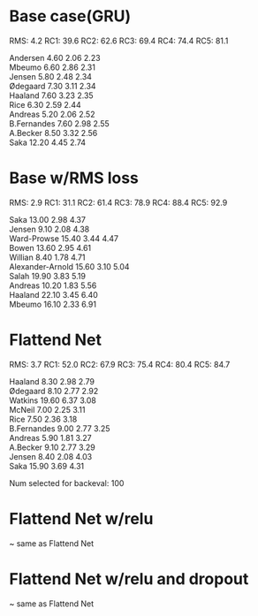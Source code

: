 # Base case(GRU)
RMS: 4.2
RC1: 39.6
RC2: 62.6
RC3: 69.4
RC4: 74.4
RC5: 81.1

Andersen             4.60   2.06   2.23  
Mbeumo               6.60   2.86   2.31  
Jensen               5.80   2.48   2.34  
Ødegaard             7.30   3.11   2.34  
Haaland              7.60   3.23   2.35  
Rice                 6.30   2.59   2.44  
Andreas              5.20   2.06   2.52  
B.Fernandes          7.60   2.98   2.55  
A.Becker             8.50   3.32   2.56  
Saka                 12.20  4.45   2.74  


# Base w/RMS loss
RMS: 2.9
RC1: 31.1
RC2: 61.4
RC3: 78.9
RC4: 88.4
RC5: 92.9

Saka                 13.00  2.98   4.37  
Jensen               9.10   2.08   4.38  
Ward-Prowse          15.40  3.44   4.47  
Bowen                13.60  2.95   4.61  
Willian              8.40   1.78   4.71  
Alexander-Arnold     15.60  3.10   5.04  
Salah                19.90  3.83   5.19  
Andreas              10.20  1.83   5.56  
Haaland              22.10  3.45   6.40  
Mbeumo               16.10  2.33   6.91  


# Flattend Net
RMS: 3.7
RC1: 52.0
RC2: 67.9
RC3: 75.4
RC4: 80.4
RC5: 84.7

Haaland              8.30   2.98   2.79  
Ødegaard             8.10   2.77   2.92  
Watkins              19.60  6.37   3.08  
McNeil               7.00   2.25   3.11  
Rice                 7.50   2.36   3.18  
B.Fernandes          9.00   2.77   3.25  
Andreas              5.90   1.81   3.27  
A.Becker             9.10   2.77   3.29  
Jensen               8.40   2.08   4.03  
Saka                 15.90  3.69   4.31  

Num selected for backeval: 100

# Flattend Net w/relu
~ same as Flattend Net

# Flattend Net w/relu and dropout
~ same as Flattend Net
